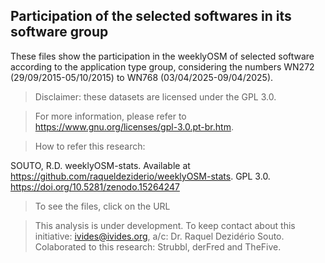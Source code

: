 ## Participation of the selected softwares in its software group

These files show the participation in the weeklyOSM of selected software according to the application type group, considering the numbers WN272 (29/09/2015-05/10/2015) to WN768 (03/04/2025-09/04/2025).

> Disclaimer: these datasets are licensed under the GPL 3.0.

> For more information, please refer to https://www.gnu.org/licenses/gpl-3.0.pt-br.htm.

> How to refer this research:

SOUTO, R.D. weeklyOSM-stats. Available at https://github.com/raqueldeziderio/weeklyOSM-stats. GPL 3.0. https://doi.org/10.5281/zenodo.15264247

> To see the files, click on the URL

> This analysis is under development. To keep contact about this initiative: ivides@ivides.org, a/c: Dr. Raquel Dezidério Souto. Colaborated to this research: Strubbl, derFred and TheFive. 


